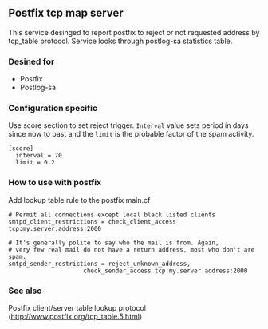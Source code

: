 ## Postfix tcp map server

This service desinged to report postfix to reject or not requested address by tcp_table protocol. Service looks through postlog-sa statistics table.

### Desined for

- Postfix
- Postlog-sa

### Configuration specific

Use score section to set reject trigger. `Interval` value sets period in days since now to past and the `limit` is the probable factor of the spam activity.

```
[score]
  interval = 70
  limit = 0.2
```

### How to use with postfix

Add lookup table rule to the postfix main.cf

```
# Permit all connections except local black listed clients
smtpd_client_restrictions = check_client_access tcp:my.server.address:2000

# It's generally polite to say who the mail is from. Again,
# very few real mail do not have a return address, most who don't are spam.
smtpd_sender_restrictions = reject_unknown_address,
                     check_sender_access tcp:my.server.address:2000
```

### See also

Postfix client/server table lookup protocol (http://www.postfix.org/tcp_table.5.html)


